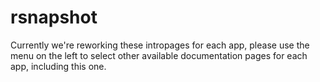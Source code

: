 # rsnapshot

Currently we're reworking these intropages for each app, please use the menu on the left to select other available documentation pages for each app, including this one.
